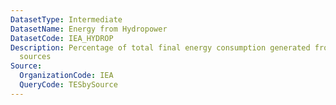 ```yaml
---
DatasetType: Intermediate
DatasetName: Energy from Hydropower
DatasetCode: IEA_HYDROP
Description: Percentage of total final energy consumption generated from Hydroelectric
  sources
Source:
  OrganizationCode: IEA
  QueryCode: TESbySource
---
```


